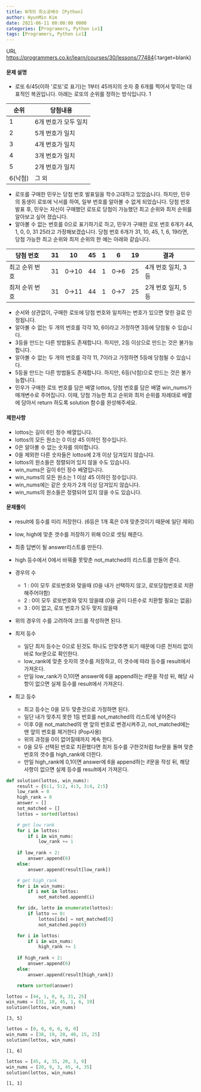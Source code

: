 ```yaml
---
title: N개의 최소공배수 [Python]
author: HyunMin Kim
date: 2021-06-11 00:00:00 0000
categories: [Programers, Python Lv1]
tags: [Programers, Python Lv1]
---
```


URL <https://programmers.co.kr/learn/courses/30/lessons/77484>{:target=blank}


#### 문제 설명
- 로또 6/45(이하 '로또'로 표기)는 1부터 45까지의 숫자 중 6개를 찍어서 맞히는 대표적인 복권입니다. 아래는 로또의 순위를 정하는 방식입니다. 1


|순위|당첨내용|
|---|---|
|1	|6개 번호가 모두 일치|
|2	|5개 번호가 일치|
|3	|4개 번호가 일치|
|4	|3개 번호가 일치|
|5	|2개 번호가 일치|
|6(낙첨)|	그 외|

- 로또를 구매한 민우는 당첨 번호 발표일을 학수고대하고 있었습니다. 하지만, 민우의 동생이 로또에 낙서를 하여, 일부 번호를 알아볼 수 없게 되었습니다. 당첨 번호 발표 후, 민우는 자신이 구매했던 로또로 당첨이 가능했던 최고 순위와 최저 순위를 알아보고 싶어 졌습니다.
- 알아볼 수 없는 번호를 0으로 표기하기로 하고, 민우가 구매한 로또 번호 6개가 44, 1, 0, 0, 31 25라고 가정해보겠습니다. 당첨 번호 6개가 31, 10, 45, 1, 6, 19라면, 당첨 가능한 최고 순위와 최저 순위의 한 예는 아래와 같습니다.

|당첨 번호|	31|	10|	45|	1|	6|	19|	결과|
|---|---|---|---|---|---|---|---|
|최고 순위 번호|31|0→10|44|1|0→6|25|4개 번호 일치, 3등|
|최저 순위 번호|31|0→11|44|1|0→7|25|2개 번호 일치, 5등|

- 순서와 상관없이, 구매한 로또에 당첨 번호와 일치하는 번호가 있으면 맞힌 걸로 인정됩니다.
- 알아볼 수 없는 두 개의 번호를 각각 10, 6이라고 가정하면 3등에 당첨될 수 있습니다.
- 3등을 만드는 다른 방법들도 존재합니다. 하지만, 2등 이상으로 만드는 것은 불가능합니다.
- 알아볼 수 없는 두 개의 번호를 각각 11, 7이라고 가정하면 5등에 당첨될 수 있습니다.
- 5등을 만드는 다른 방법들도 존재합니다. 하지만, 6등(낙첨)으로 만드는 것은 불가능합니다.
- 민우가 구매한 로또 번호를 담은 배열 lottos, 당첨 번호를 담은 배열 win_nums가 매개변수로 주어집니다. 이때, 당첨 가능한 최고 순위와 최저 순위를 차례대로 배열에 담아서 return 하도록 solution 함수를 완성해주세요.

#### 제한사항
- lottos는 길이 6인 정수 배열입니다.
- lottos의 모든 원소는 0 이상 45 이하인 정수입니다.
- 0은 알아볼 수 없는 숫자를 의미합니다.
- 0을 제외한 다른 숫자들은 lottos에 2개 이상 담겨있지 않습니다.
- lottos의 원소들은 정렬되어 있지 않을 수도 있습니다.
- win_nums은 길이 6인 정수 배열입니다.
- win_nums의 모든 원소는 1 이상 45 이하인 정수입니다.
- win_nums에는 같은 숫자가 2개 이상 담겨있지 않습니다.
- win_nums의 원소들은 정렬되어 있지 않을 수도 있습니다.

#### 문제풀이
- result에 등수를 미리 저장한다. (6등은 1개 혹은 0개 맞춘것이기 때문에 일단 제외)
- low, high에 맞춘 갯수를 저장하기 위해 0으로 셋팅 해준다.
- 최종 답변이 될 answer리스트를 만든다.
- high 등수에서 0에서 바꿔줄 못맞춘 not_matched의 리스트를 만들어 준다.
- 경우의 수 
    - 1 : 0이 모두 로또번호와 맞을때 (0을 내가 선택하지 않고, 로또당첨번호로 치환해주어야함)
    - 2 : 0이 모두 로또번호와 맞지 않을떄 (0을 굳이 다른수로 치환할 필요는 없음)
    - 3 : 0이 없고, 로또 번호가 모두 맞지 않을때

- 위의 경우의 수를 고려하여 코드를 작성하면 된다.

- 최저 등수
    - 일단 최저 등수는 0으로 된것도 하나도 안맞추면 되기 때문에 다른 전처리 없이 바로 for문으로 확인한다.
    - low_rank에 맞춘 숫자의 갯수를 저장하고, 이 갯수에 따라 등수를 result에서 가져온다.
    - 만일 low_rank가 0,1이면 answer에 6을 append하는 if문을 작성 뒤, 해당 사항이 없으면 실제 등수를 result에서 가져온다.
- 최고 등수
    - 최고 등수는 0을 모두 맞춘것으로 가정하면 된다.
    - 일단 내가 맞추지 못한 1등 번호를 not_matched의 리스트에 넣어준다
    - 이후 0을 not_matched의 맨 앞의 번호로 변경시켜주고, not_matched에는 맨 앞의 번호를 제거한다 (Pop사용)
    - 위의 과정을 0이 없어질때까지 계속 한다.
    - 0을 모두 선택된 번호로 치환했다면 최저 등수를 구한것처럼 for문을 돌며 맞춘 번호의 갯수를 high_rank에 더한다.
    - 만일 high_rank에 0,1이면 answer에 6을 append하는 if문을 작성 뒤, 해당 사항이 없으면 실제 등수를 result에서 가져온다.


```python
def solution(lottos, win_nums):
    result = {6:1, 5:2, 4:3, 3:4, 2:5}
    low_rank = 0
    high_rank = 0
    answer = []
    not_matched = []
    lottos = sorted(lottos)

    # get low rank
    for i in lottos:
        if i in win_nums:
            low_rank += 1
    
    if low_rank < 2:
        answer.append(6)
    else:
        answer.append(result[low_rank])

    # get high_rank
    for i in win_nums:
        if i not in lottos:
            not_matched.append(i)

    for idx, lotto in enumerate(lottos):
        if lotto == 0:
            lottos[idx] = not_matched[0]
            not_matched.pop(0)

    for i in lottos:
        if i in win_nums:
            high_rank += 1
            
    if high_rank < 2:
        answer.append(6)
    else:
        answer.append(result[high_rank])        

    return sorted(answer)
```


```python
lottos = [44, 1, 0, 0, 31, 25]
win_nums = [31, 10, 45, 1, 6, 19]
solution(lottos, win_nums)
```




    [3, 5]




```python
lottos = [0, 0, 0, 0, 0, 0]
win_nums = [38, 19, 20, 40, 15, 25]
solution(lottos, win_nums)
```




    [1, 6]




```python
lottos = [45, 4, 35, 20, 3, 9]
win_nums = [20, 9, 3, 45, 4, 35]
solution(lottos, win_nums)
```




    [1, 1]



